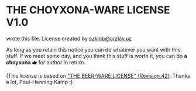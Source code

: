 # THE CHOYXONA-WARE LICENSE V1.0

<author> wrote this file.
License created by sakhib@orzklv.uz

As long as you retain this notice you can do whatever you want
with this stuff. If we meet some day, and you think this stuff
is worth it, you can do **a choyxona 🫖** for author in return.

(This license is based on ["THE BEER-WARE LICENSE" (Revision 42)].
 Thanks a lot, Poul-Henning Kamp ;)

["THE BEER-WARE LICENSE" (Revision 42)]: https://people.freebsd.org/~phk/